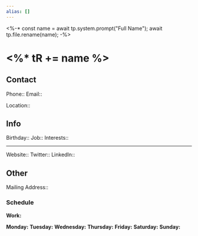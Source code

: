 ```yaml
---
alias: []
---
```


<%-* 
const name = await tp.system.prompt("Full Name"); 
await tp.file.rename(name);
-%>
# <%* tR += name %>

## Contact
Phone:: 
Email:: 

Location::

## Info
Birthday:: 
Job::
Interests::

---

Website:: 
Twitter:: 
LinkedIn:: 

## Other

Mailing Address::

### Schedule
**Work:**

**Monday:**
**Tuesday:**
**Wednesday:**
**Thursday:**
**Friday:**
**Saturday:**
**Sunday:**



 
